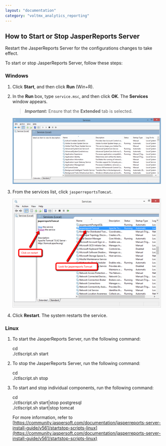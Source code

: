 ```yaml
---
layout: "documentation"
category: "voltmx_analytics_reporting"
---
```

                         


How to Start or Stop JasperReports Server
-----------------------------------------

Restart the JasperReports Server for the configurations changes to take effect.

To start or stop JasperReports Server, follow these steps:

### Windows

1.  Click **Start**, and then click **Run** (Win+R).
2.  In the **Run** box, type `service.msc`, and then click **OK**. The **Services** window appears.
    
    > **_Important:_** Ensure that the **Extended** tab is selected.
    
    ![](Resources/Images/Restart_Jasper_tomcat_server_591x263.png)
    
3.  From the services list, click `jasperreportsTomcat`.
    
    ![](Resources/Images/Restart_Jasper_tomcat_server2_591x433.png)
    
4.  Click **Restart**. The system restarts the service.

### Linux

1.  To start the JasperReports Server, run the following command:
    
    cd <js-install>  
    ./ctlscript.sh start
    
2.  To stop the JasperReports Server, run the following command:
    
    cd <js-install>  
    ./ctlscript.sh stop
    
3.  To start and stop individual components, run the following command:
    
    cd <js-install>  
    ./ctlscript.sh start|stop postgresql  
    ./ctlscript.sh start|stop tomcat  
    
    For more information, refer to [https://community.jaspersoft.com/documentation/jasperreports-server-install-guide/v561/startstop-scripts-linux](https://community.jaspersoft.com/documentation/jasperreports-server-install-guide/v561/startstop-scripts-linux)
